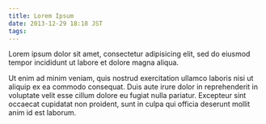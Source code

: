 ```yaml
---
title: Lorem Ipsum
date: 2013-12-29 18:18 JST
tags:
---
```


Lorem ipsum dolor sit amet, consectetur adipisicing elit, sed do eiusmod tempor incididunt ut labore et dolore magna aliqua.

<!-- READ_MORE -->

Ut enim ad minim veniam, quis nostrud exercitation ullamco laboris nisi ut aliquip ex ea commodo consequat.
Duis aute irure dolor in reprehenderit in voluptate velit esse cillum dolore eu fugiat nulla pariatur.
Excepteur sint occaecat cupidatat non proident, sunt in culpa qui officia deserunt mollit anim id est laborum.
